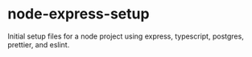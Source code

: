 # node-express-setup
Initial setup files for a node project using express, typescript, postgres, prettier, and eslint.

